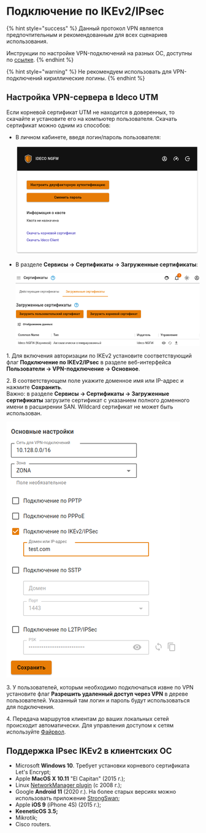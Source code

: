 # Подключение по IKEv2/IPsec

{% hint style="success" %}
Данный протокол VPN является предпочтительным и рекомендованным для всех сценариев использования.

Инструкции по настройке VPN-подключений на разных ОС, доступны по [ссылке](../../../../recipes/popular-recipes/vpn/README.md).
{% endhint %}

{% hint style="warning" %}
Не рекомендуем использовать для VPN-подключений кириллические логины.
{% endhint %}

## Настройка VPN-сервера в Ideco UTM

Если корневой сертификат UTM не находится в доверенных, то скачайте и установите его на компьютер пользователя. Скачать сертификат можно одним из способов:

*   В личном кабинете, введя логин/пароль пользователя:

    ![](/.gitbook/assets/ubuntu16.png)
*   В разделе **Сервисы -> Сертификаты -> Загруженные сертификаты**:

    ![](/.gitbook/assets/certificates3.png)

1\. Для включения авторизации по IKEv2 установите соответствующий флаг **Подключение по IKEv2/IPsec** в разделе веб-интерфейса **Пользователи -> VPN-подключение -> Основное**.

2\. В соответствующем поле укажите доменное имя или IP-адрес и нажмите **Сохранить**. \
Важно: в разделе **Сервисы -> Сертификаты -> Загруженные сертификаты** загрузите сертификат с указанием полного доменного имени в расширении SAN. Wildcard сертификат не может быть использован.

![](/.gitbook/assets/domain.png)

3\. У пользователей, которым необходимо подключаться извне по VPN установите флаг **Разрешить удаленный доступ через VPN** в дереве пользователей. Указанный там логин и пароль будут использоваться для подключения.

4\. Передача маршрутов клиентам до ваших локальных сетей происходит автоматически. Для управления доступом к сетям используйте [Файрвол](/settings//access-rules/firewall.md).

## Поддержка IPsec IKEv2 в клиентских ОС

* Microsoft **Windows 10**. Требует установки корневого сертификата Let's Encrypt;
* Apple **MacOS X 10.11** "El Capitan" (2015 г.);
* Linux [NetworkManager plugin](https://wiki.strongswan.org/projects/strongswan/wiki/NetworkManager) (c 2008 г.);
* Google **Android 11** (2020 г.). На более старых версиях можно использовать приложение [StrongSwan](https://play.google.com/store/apps/details?id=org.strongswan.android);
* Apple **iOS 9** (iPhone 4S) (2015 г.);
* **KeeneticOS 3.5;**
* Mikrotik;
* Cisco routers.